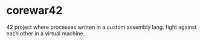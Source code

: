 # corewar42
42 project where processes written in a custom assembly lang. fight against each other in a virtual machine.

